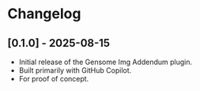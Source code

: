 # Changelog

## [0.1.0] - 2025-08-15
- Initial release of the Gensome Img Addendum plugin.
- Built primarily with GitHub Copilot.
- For proof of concept.
